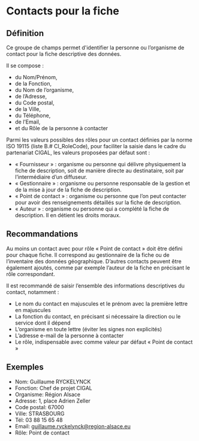 <!-- Begin @contacts.md -->

# Contacts pour la fiche

## Définition

Ce groupe de champs permet d'identifier la personne ou l’organisme de contact pour la fiche descriptive des données.

Il se compose :

- du Nom/Prénom,
- de la Fonction,
- du Nom de l’organisme,
- de l’Adresse,
- du Code postal,
- de la Ville,
- du Téléphone,
- de l’Email,
- et du Rôle de la personne à contacter

Parmi les valeurs possibles des rôles pour un contact définies par la norme ISO 19115 (liste B.# CI_RoleCode), pour faciliter la saisie dans le cadre du partenariat CIGAL, les valeurs proposées par défaut sont :

- « Fournisseur » : organisme  ou personne qui délivre physiquement la fiche de description, soit de manière directe au destinataire, soit par l’intermédiaire d’un diffuseur.
- « Gestionnaire » : organisme  ou personne responsable de la gestion et de la mise à jour de la fiche de description.
- « Point de contact » : organisme  ou personne que l’on peut contacter pour avoir des renseignements détaillés sur la fiche de description.
- « Auteur » : organisme  ou personne qui a complété la fiche de description. Il en détient les droits moraux.

## Recommandations

Au moins un contact avec pour rôle « Point de contact » doit être défini pour chaque fiche. Il correspond au gestionnaire de la fiche ou de l’inventaire des données géographique.
D’autres contacts peuvent être également ajoutés, comme par exemple l’auteur de la fiche en précisant le rôle correspondant.

Il est recommandé de saisir l’ensemble des informations descriptives du contact, notamment :

- Le nom du contact en majuscules et le prénom avec la première lettre en majuscules
- La fonction du contact, en précisant si nécessaire la direction ou le service dont il dépend
- L’organisme en toute lettre (éviter les signes non explicités)
- L’adresse e-mail de la personne à contacter
- Le rôle, indispensable avec comme valeur par défaut « Point de contact »

## Exemples

- Nom: Guillaume RYCKELYNCK
- Fonction: Chef de projet CIGAL
- Organisme: Région Alsace
- Adresse: 1, place Adrien Zeller
- Code postal: 67000
- Ville: STRASBOURG
- Tél: 03 88 15 65 48
- Email: guillaume.ryckelynck@region-alsace.eu
- Rôle: Point de contact

<!-- End @contacts.md -->
